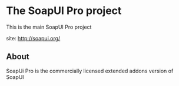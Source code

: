 # The SoapUI Pro project

This is the main SoapUI Pro project

site: http://soapui.org/

## About

SoapUi Pro is the commercially licensed extended addons version of SoapUI
